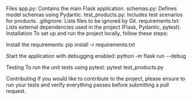 Files
app.py: Contains the main Flask application.
schemas.py: Defines model schemas using Pydantic.
test_products.py: Includes test scenarios for products.
.gitignore: Lists files to be ignored by Git.
requirements.txt: Lists external dependencies used in the project (Flask, Pydantic, pytest).
Installation
To set up and run the project locally, follow these steps:

Install the requirements:
pip install -r requirements.txt

Start the application with debugging enabled:
python -m flask run --debug

Testing
To run the unit tests using pytest:
pytest test_products.py

Contributing
If you would like to contribute to the project, please ensure to run your tests and verify everything passes before submitting a pull request.
